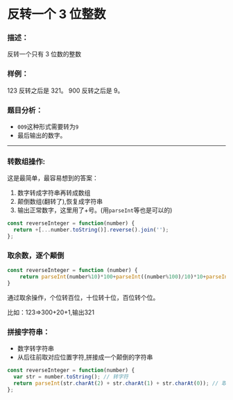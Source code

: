 # 反转一个 3 位整数

### 描述：

反转一个只有 3 位数的整数

### 样例：

123 反转之后是 321。
900 反转之后是 9。

### 题目分析：

* `009`这种形式需要转为`9`
* 最后输出的数字。

---

### 转数组操作:

这是最简单，最容易想到的答案：

1. 数字转成字符串再转成数组
2. 颠倒数组(翻转了),恢复成字符串
3. 输出正常数字，这里用了+号。(用`parseInt`等也是可以的)

```js
const reverseInteger = function(number) {
  return +[...number.toString()].reverse().join('');
};
```
### 取余数，逐个颠倒

```js
const reverseInteger = function (number) {
    return parseInt(number%10)*100+parseInt((number%100)/10)*10+parseInt(number/100)*1
}
```
通过取余操作，个位转百位，十位转十位，百位转个位。

比如：123=>300+20+1,输出321

### 拼接字符串：

* 数字转字符串
* 从后往前取对应位置字符,拼接成一个颠倒的字符串

```js
const reverseInteger = function(number) {
  var str = number.toString(); // 转字符
  return parseInt(str.charAt(2) + str.charAt(1) + str.charAt(0)); // 取对应位置字符，拼接成新的字符串
};
```

